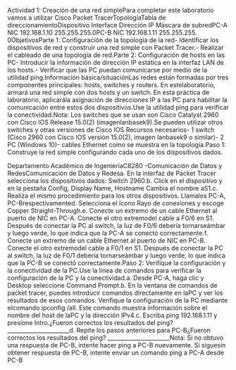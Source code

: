 Actividad 1: Creación de una red simplePara completar este laboratorio vamos a utilizar Cisco Packet TracerTopologíaTabla de direccionamientoDispositivo Interface Dirección IP Máscara de subredPC-A
NIC 192.168.1.10 255.255.255.0PC-B NIC 192.168.1.11 255.255.255.
0ObjetivosParte 1: Configuración de la topología de la red- Identificar los dispositivos de red y construir una red simple con Packet Tracer.- Realizar el cableado de una topología de red.Parte 2: Configuración de hosts en las PC- Introducir la información de dirección IP estática en la interfaz LAN de los hosts.- Verificar que las PC puedan comunicarse por medio de la utilidad ping.Información básica/situaciónLas redes están formadas por tres componentes principales: hosts, switches y routers. 
En estelaboratorio, armará una red simple con dos hosts y un switch. En esta práctica de laboratorio, aplicarála asignación de direcciones IP a las PC para habilitar la comunicación entre estos dos dispositivos.Use la utilidad ping para verificar la conectividad.Nota: Los switches que se usan son Cisco Catalyst 2960 con Cisco IOS Release 15.0(2) (imagenlanbasek9).Se pueden utilizar otros switches y otras versiones de Cisco IOS.Recursos necesarios- 1 switch (Cisco 2960 con Cisco IOS versión 15.0(2), imagen lanbasek9 o similar)- 2 PC (Windows 10)- cables Ethernet como se muestra en la topología.Paso 1: Construye la red simple configurando cada uno de los dispositivos dados.

Departamento Académico de IngenieríaC8280 -Comunicación de Datos y RedesComunicación de Datos y Redesa. En la interfaz de Packet Tracer selecciona los dispositivos dados: Switch 2960.b. Click en el dispositivo y en la pestaña Config, Display Name, Hostname Cambia el nombre aS1.c. Realiza el mismo procedimiento para los otros dispositivos. Llamalos PC-A, PC-Brespectivamented. Selecciona el ícono Rayo de conexiones y escoge Copper Straight-Through.e. Conecte un extremo de un cable Ethernet al puerto de NIC en PC-A. Conecte el otro extremodel cable a F0/6 en S1. Después de conectar la PC al switch, la luz de F0/6 debería tornarseámbar y luego verde, lo que indica que la PC-A se conectó correctamente.f. Conecte un extremo de un cable Ethernet al puerto de NIC en PC-B. Conecte el otro extremodel cable a F0/1 en S1. Después de conectar la PC al switch, la luz de F0/1 debería tornarseámbar y luego verde, lo que indica que la PC-B se conectó correctamente.Paso 2: Verifique la configuración y la conectividad de la PC.Use la línea de comandos para verificar la configuración de la PC y la conectividad.a.
Desde PC-A, haga clic y Desktop seleccione Command Prompt.b. En la ventana de comandos de packet tracer, puedes introducir comandos directamente en laPC y ver los resultados de esos comandos. Verifique la configuración de la PC mediante elcomando ipconfig /all. Este comando muestra información sobre el nombre del host de laPC y la dirección IPv4.c. Escriba ping 192.168.1.11 y presione Intro.¿Fueron correctos los resultados del ping? ______________________d. Repite los pasos anteriores para PC-B¿Fueron correctos los resultados del ping? ______________________Nota: Si no obtuvo una respuesta de PC-B, intente hacer ping a PC-B nuevamente. Si siguesin obtener respuesta de PC-B, intente enviar un comando ping a PC-A desde PC-B
